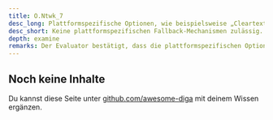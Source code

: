 ```yaml
---
title: O.Ntwk_7
desc_long: Plattformspezifische Optionen, wie beispielsweise „Cleartext Traffic Opt-out“ und „In-App Transport Security“ MÜSSEN verwendet werden.
desc_short: Keine plattformspezifischen Fallback-Mechanismen zulässig.
depth: examine
remarks: Der Evaluator bestätigt, dass die plattformspezifischen Optionen zur Gewährleistung einer sicheren Kommunikation umgesetzt wurden.
---
```


## Noch keine Inhalte

Du kannst diese Seite unter [github.com/awesome-diga](https://github.com/awesome-diga/tr-faq) mit deinem Wissen ergänzen.
